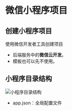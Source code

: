 # 微信小程序项目

## 创建小程序项目

使用微信开发者工具创建项目

- 后端服务中的**微信云开发**。
- 模板也可以先不使用。

## 小程序目录结构

![小程序目录结构](./image/mini.png)

- app.json：全局配置文件
